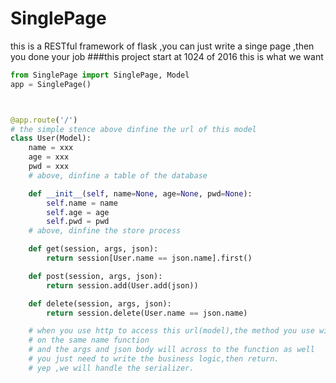 # SinglePage
this is a RESTful framework of flask ,you can just write a singe page ,then you done your job
###this project start at 1024 of 2016
this is what we want  
~~~python
from SinglePage import SinglePage, Model
app = SinglePage()



@app.route('/')
# the simple stence above dinfine the url of this model
class User(Model):
    name = xxx
    age = xxx
    pwd = xxx
    # above, dinfine a table of the database

    def __init__(self, name=None, age=None, pwd=None):
        self.name = name
        self.age = age
        self.pwd = pwd
    # above, dinfine the store process

    def get(session, args, json):
        return session[User.name == json.name].first()

    def post(session, args, json):
        return session.add(User.add(json))

    def delete(session, args, json):
        return session.delete(User.name == json.name)

    # when you use http to access this url(model),the method you use will map
    # on the same name function
    # and the args and json body will across to the function as well
    # you just need to write the business logic,then return.
    # yep ,we will handle the serializer.
~~~
